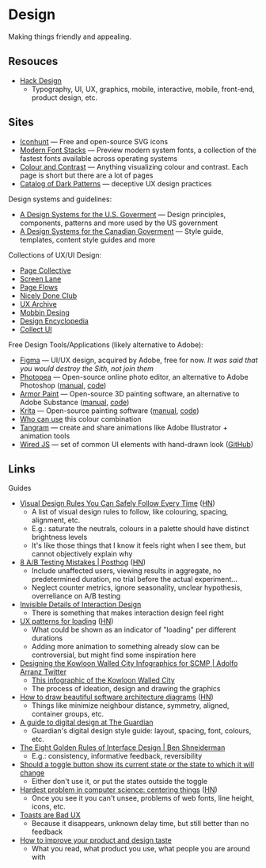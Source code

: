 # Design

Making things friendly and appealing.

## Resouces

- [Hack Design](https://hackdesign.org/lessons)
  - Typography, UI, UX, graphics, mobile, interactive, mobile, front-end,
    product design, etc.

## Sites

- [Iconhunt](https://www.iconhunt.site/) — Free and open-source SVG icons
- [Modern Font Stacks](https://modernfontstacks.com/) — Preview modern system
  fonts, a collection of the fastest fonts available across operating systems
- [Colour and Contrast](https://colorandcontrast.com/) — Anything visualizing
  colour and contrast. Each page is short but there are a lot of pages
- [Catalog of Dark Patterns](https://hallofshame.design/collection/) — deceptive
  UX design practices

Design systems and guidelines:

- [A Design Systems for the U.S. Goverment](https://designsystem.digital.gov/) —
  Design principles, components, patterns and more used by the US government
- [A Design Systems for the Canadian Goverment](https://design.canada.ca/) —
  Style guide, templates, content style guides and more

Collections of UX/UI Design:

- [Page Collective](https://pagecollective.com/)
- [Screen Lane](https://screenlane.com/)
- [Page Flows](https://pageflows.com/)
- [Nicely Done Club](https://nicelydone.club/)
- [UX Archive](https://uxarchive.com/)
- [Mobbin Desing](https://mobbin.design/)
- [Design Encyclopedia](https://www.designencyclopedia.io/)
- [Collect UI](https://collectui.com/)

Free Design Tools/Applications (likely alternative to Adobe):

- [Figma](https://www.figma.com/pricing/) — UI/UX design, acquired by Adobe,
  free for now. _It was said that you would destroy the Sith, not join them_
- [Photopea](https://www.photopea.com/) — Open-source online photo editor, an
  alternative to Adobe Photoshop ([manual](https://www.photopea.com/learn/),
  [code](https://github.com/photopea/photopea))
- [Armor Paint](https://armorpaint.org/) — Open-source 3D painting software, an
  alternative to Adobe Substance ([manual](https://armorpaint.org/manual),
  [code](https://github.com/armory3d/armortools))
- [Krita](https://krita.org/en/features/highlights/) — Open-source painting
  software ([manual](https://docs.krita.org/en/user_manual.html),
  [code](https://invent.kde.org/graphics/krita))
- [Who can use](https://www.whocanuse.com/) this colour combination
- [Tangram](https://www.trangram.com/) — create and share animations like Adobe
  Illustrator + animation tools
- [Wired JS](https://wiredjs.com/) — set of common UI elements with hand-drawn
  look ([GitHub](https://github.com/rough-stuff/wired-elements))

## Links

Guides

- [Visual Design Rules You Can Safely Follow Every Time](https://anthonyhobday.com/sideprojects/saferules/)
  ([HN](https://news.ycombinator.com/item?id=34684761))
  - A list of visual design rules to follow, like colouring, spacing, alignment,
    etc.
  - E.g.: saturate the neutrals, colours in a palette should have distinct
    brightness levels
  - It's like those things that I know it feels right when I see them, but
    cannot objectively explain why
- [8 A/B Testing Mistakes | Posthog](https://posthog.com/blog/ab-testing-mistakes)
  ([HN](https://news.ycombinator.com/item?id=36354280))
  - Include unaffected users, viewing results in aggregate, no predetermined
    duration, no trial before the actual experiment…
  - Neglect counter metrics, ignore seasonality, unclear hypothesis,
    overreliance on A/B testing
- [Invisible Details of Interaction Design](https://rauno.me/craft/interaction-design)
  - There is something that makes interaction design feel right
- [UX patterns for loading](https://pencilandpaper.io/articles/ux-pattern-analysis-loading-feedback/)
  ([HN](https://news.ycombinator.com/item?id=37331778))
  - What could be shown as an indicator of "loading" per different durations
  - Adding more animation to something already slow can be controversial, but
    might find some inspiration here
- [Designing the Kowloon Walled City Infographics for SCMP | Adolfo Arranz Twitter](https://twitter.com/adolfux/status/1636026798894104578)
  - [This infographic of the Kowloon Walled City](https://pbs.twimg.com/media/FrRQg_BagAAx9bb?format=jpg&name=4096x4096)
  - The process of ideation, design and drawing the graphics
- [How to draw beautiful software architecture diagrams](https://terrastruct.com/blog/post/draw-software-architecture-diagrams/)
  ([HN](https://news.ycombinator.com/item?id=38035505))
  - Things like minimize neighbour distance, symmetry, aligned, container
    groups, etc.
- [A guide to digital design at The Guardian](https://design.theguardian.com/)
  - Guardian's digital design style guide: layout, spacing, font, colours, etc.
- [The Eight Golden Rules of Interface Design | Ben Shneiderman](https://www.cs.umd.edu/~ben/goldenrules.html)
  - E.g.: consistency, informative feedback, reversibility
- [Should a toggle button show its current state or the state to which it will change](https://ux.stackexchange.com/questions/1318/should-a-toggle-button-show-its-current-state-or-the-state-to-which-it-will-chan)
  - Either don't use it, or put the states outside the toggle
- [Hardest problem in computer science: centering things](https://tonsky.me/blog/centering/)
  ([HN](https://news.ycombinator.com/item?id=40069599))
  - Once you see it you can't unsee, problems of web fonts, line height, icons,
    etc.
- [Toasts are Bad UX](https://maxschmitt.me/posts/toasts-bad-ux)
  - Because it disappears, unknown delay time, but still better than no feedback
- [How to improve your product and design taste](https://docs.google.com/document/d/1XAsKwVGdJ-Ry3T4fpY8f_IeHdQnmnL3A9FpiB11Z3a8)
  - What you read, what product you use, what people you are around with
